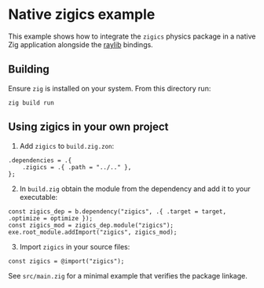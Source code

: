 # Native zigics example

This example shows how to integrate the `zigics` physics package in a native
Zig application alongside the [raylib](https://www.raylib.com/) bindings.

## Building

Ensure `zig` is installed on your system. From this directory run:

```
zig build run
```

## Using zigics in your own project

1. Add `zigics` to `build.zig.zon`:

```zig
.dependencies = .{
    .zigics = .{ .path = "../.." },
};
```

2. In `build.zig` obtain the module from the dependency and add it to your
   executable:

```zig
const zigics_dep = b.dependency("zigics", .{ .target = target, .optimize = optimize });
const zigics_mod = zigics_dep.module("zigics");
exe.root_module.addImport("zigics", zigics_mod);
```

3. Import `zigics` in your source files:

```zig
const zigics = @import("zigics");
```

See `src/main.zig` for a minimal example that verifies the package linkage.
